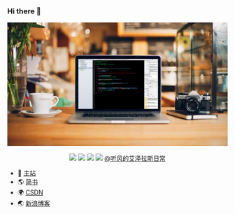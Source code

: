 ### Hi there 👋

<p align='center'>
<img src='img/bg.png'>
</p>

<p align='center'>
    <img src="https://img.shields.io/badge/build-passing-brightgreen.svg">
    <img src="https://img.shields.io/badge/platform-iOS-ff69b4.svg">
    <img src="https://img.shields.io/badge/language-Swift-abcdef.svg">
    <img src="https://img.shields.io/badge/language-Objective--C-orange.svg">
    <a href="http://weibo.com/230126045">@听风的艾泽拉斯日常</a>
</p>

- 📖 [主站](https://usiege.github.io)
- 🌎 [简书](https://www.jianshu.com/u/8a7d7e6876ab)
- 🌍 [CSDN](http://blog.csdn.net/jianin45)
- 🌏 [新浪博客](http://blog.sina.com.cn/tjfcg45)


<!--
**usiege/usiege** is a ✨ _special_ ✨ repository because its `README.md` (this file) appears on your GitHub profile.

Here are some ideas to get you started:

- 🔭 I’m currently working on ...
- 🌱 I’m currently learning ...
- 👯 I’m looking to collaborate on ...
- 🤔 I’m looking for help with ...
- 💬 Ask me about ...
- 📫 How to reach me: ...
- 😄 Pronouns: ...
- ⚡ Fun fact: ...
-->
